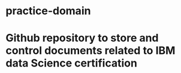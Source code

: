 # practice-domain
# Github repository to store and control documents related to IBM data Science certification
